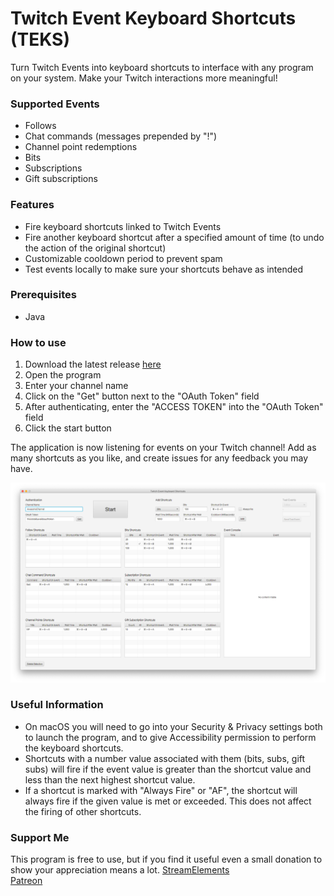 # Twitch Event Keyboard Shortcuts (TEKS)
Turn Twitch Events into keyboard shortcuts to interface with any program on your system. Make your Twitch interactions more meaningful!

### Supported Events
- Follows
- Chat commands (messages prepended by "!")
- Channel point redemptions
- Bits
- Subscriptions
- Gift subscriptions

### Features
- Fire keyboard shortcuts linked to Twitch Events
- Fire another keyboard shortcut after a specified amount of time (to undo the action of the original shortcut)
- Customizable cooldown period to prevent spam
- Test events locally to make sure your shortcuts behave as intended

### Prerequisites
- Java

### How to use
1. Download the latest release [here](https://github.com/Rexios80/Twitch-Event-Keyboard-Shortcuts/releases)
2. Open the program
3. Enter your channel name
4. Click on the "Get" button next to the "OAuth Token" field
5. After authenticating, enter the "ACCESS TOKEN" into the "OAuth Token" field
6. Click the start button

The application is now listening for events on your Twitch channel! Add as many shortcuts as you like, and create issues for any feedback you may have.

![Demo Image](https://github.com/Rexios80/Twitch-Event-Keyboard-Shortcuts/blob/master/demo.png)

### Useful Information
- On macOS you will need to go into your Security & Privacy settings both to launch the program, and to give Accessibility permission to perform the keyboard shortcuts.
- Shortcuts with a number value associated with them (bits, subs, gift subs) will fire if the event value is greater than the shortcut value and less than the next highest shortcut value.
- If a shortcut is marked with "Always Fire" or "AF", the shortcut will always fire if the given value is met or exceeded. This does not affect the firing of other shortcuts.

### Support Me
This program is free to use, but if you find it useful even a small donation to show your appreciation means a lot.
[StreamElements](https://streamelements.com/rexios85/tip)  
[Patreon](https://www.patreon.com/rexios)
